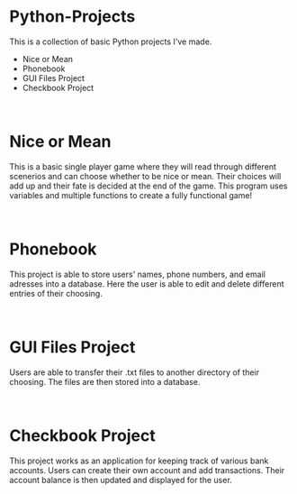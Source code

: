 # Python-Projects
<P>This is a collection of basic Python projects I've made.</p>
<ul>
  <li>Nice or Mean</li>
  <li>Phonebook</li>
  <li>GUI Files Project</li>
  <li>Checkbook Project</li>
 </ul>
 <br>
 <h1>Nice or Mean</h1>
 <p>This is a basic single player game where they will read through different scenerios and can choose whether to be nice or mean. Their choices will add up and their fate is decided at the end of the game. This program uses variables and multiple functions to create a fully functional game!</p>
 <br>
<h1>Phonebook</h1>
<p>This project is able to store users' names, phone numbers, and email adresses into a database. Here the user is able to edit and delete different entries of their choosing.</p>
<br>
<h1>GUI Files Project</h1>
<p>Users are able to transfer their .txt files to another directory of their choosing. The files are then stored into a database.</p>
<br>
<h1>Checkbook Project</h1>
<p>This project works as an application for keeping track of various bank accounts. Users can create their own account and add transactions. Their account balance is then updated and displayed for the user.</p>
